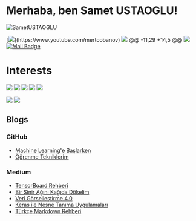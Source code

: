 # Merhaba, ben Samet USTAOGLU! 
<p align="left"> <img src="https://drive.google.com/file/d/1ldfckeZ1HAZLKxlzof5pyNCgc17S9vli/view?usp=sharing" alt="SametUSTAOGLU" /> </p>


[![](https://img.shields.io/badge/youtube-%23FF0000.svg?&style=for-the-badge&logo=youtube&logoColor=white")](https://www.youtube.com/mertcobanov)
[![](https://img.shields.io/badge/twitter-%231DA1F2.svg?&style=for-the-badge&logo=twitter&logoColor=white)](https://www.twitter.com/mertcobanov)
	@@ -11,29 +14,5 @@
[![](https://img.shields.io/badge/instagram-%23E4405F.svg?&style=for-the-badge&logo=instagram&logoColor=white)](https://instagram.com/mertcobanov)
[![Mail Badge](https://img.shields.io/badge/mertcobanov@gmail.com-c14438?style=for-the-badge&logo=Gmail&logoColor=white&link=mailto:mertcobanov@gmail.com)](mailto:mertcobanov@gmail.com)

# Interests
[![](https://img.shields.io/badge/python-cD1?style=for-the-badge&logo=python)]()
[![](https://img.shields.io/badge/pandas-cD1?style=for-the-badge&logo=pandas)]()
[![](https://img.shields.io/badge/Tensorflow-cD1?style=for-the-badge&logo=tensorflow)]()
[![](https://img.shields.io/badge/keras-cD1?style=for-the-badge&logo=keras)]()
[![](https://img.shields.io/badge/flask-cD1?style=for-the-badge&logo=flask)]()

[![](https://img.shields.io/twitter/follow/mertcobanov?style=social)](https://www.twitter.com/mertcobanov)
[![](https://img.shields.io/github/followers/cobanov?style=social)](https://www.github.com/cobanov)


## Blogs
### GitHub
* [Machine Learning'e Başlarken](https://cobanov.github.io/sss/)
* [Öğrenme Tekniklerim](https://cobanov.github.io/sss/)

### Medium
* [TensorBoard Rehberi](https://medium.com/deep-learning-turkiye/tensorboard-ba%C5%9Flang%C4%B1%C3%A7-rehberi-198ea522b01)
* [Bir Sinir Ağını Kağıda Dökelim](https://medium.com/deep-learning-turkiye/bir-sinir-a%C4%9F%C4%B1n%C4%B1-ka%C4%9F%C4%B1da-d%C3%B6kelim-4bb644fa8840)
* [Veri Görselleştirme 4.0](https://medium.com/@mertcobanov/veri-g%C3%B6rselle%C5%9Ftirme-4-0-849a7903952b)
* [Keras ile Nesne Tanıma Uygulamaları](https://medium.com/deep-learning-turkiye/keras-ile-nesne-tan%C4%B1ma-uygulamalar%C4%B1-5142e71aeadb)
* [Türkçe Markdown Rehberi](https://medium.com/deep-learning-turkiye/t%C3%BCrk%C3%A7e-markdown-rehberi-61779d2e2a96)

